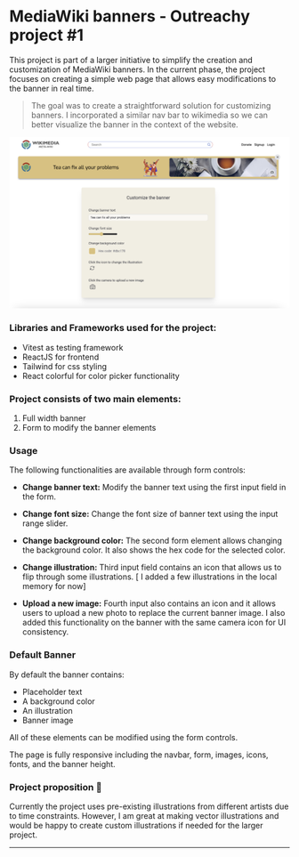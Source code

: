 # MediaWiki banners - Outreachy project #1

This project is part of a larger initiative to simplify the creation and customization of MediaWiki banners.
In the current phase, the project focuses on creating a simple web page that allows easy modifications to the banner in real time.

> The goal was to create a straightforward solution for customizing banners. I incorporated a similar nav bar to wikimedia so we can better visualize the banner in the context of the website.

![alt text](./public/mediawiki.png)

### Libraries and Frameworks used for the project:

- Vitest as testing framework
- ReactJS for frontend
- Tailwind for css styling
- React colorful for color picker functionality

### Project consists of two main elements:

1. Full width banner
2. Form to modify the banner elements

### Usage

The following functionalities are available through form controls:

- **Change banner text:** Modify the banner text using the first input field in the form.

- **Change font size:** Change the font size of banner text using the input range slider.

- **Change background color:** The second form element allows changing the background color. It also shows the hex code for the selected color.

- **Change illustration:** Third input field contains an icon that allows us to flip through some illustrations. [ I added a few illustrations in the local memory for now]

- **Upload a new image:** Fourth input also contains an icon and it allows users to upload a new photo to replace the current banner image. I also added this functionality on the banner with the same camera icon for UI consistency.

### Default Banner

By default the banner contains:

- Placeholder text
- A background color
- An illustration
- Banner image

All of these elements can be modified using the form controls.

The page is fully responsive including the navbar, form, images, icons, fonts, and the banner height.

### Project proposition 🎨

Currently the project uses pre-existing illustrations from different artists due to time constraints. However, I am great at making vector illustrations and would be happy to create custom illustrations if needed for the larger project.

---
